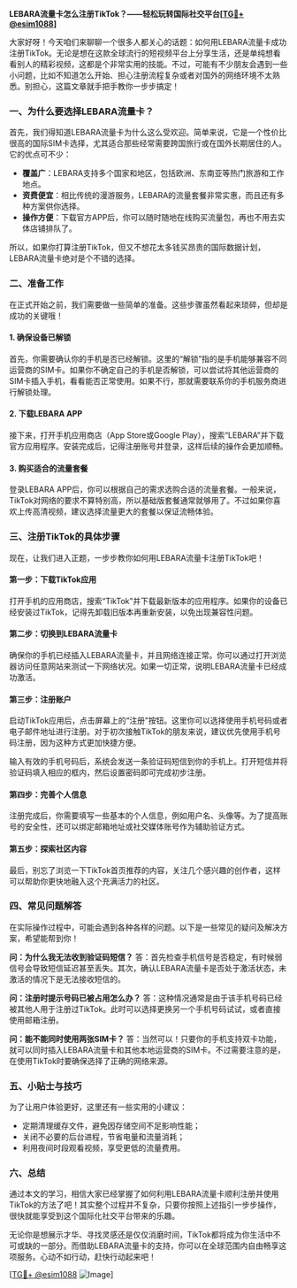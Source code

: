 **LEBARA流量卡怎么注册TikTok？——轻松玩转国际社交平台[[TG💪+ @esim1088](https://t.me/s/esim1088)]**

大家好呀！今天咱们来聊聊一个很多人都关心的话题：如何用LEBARA流量卡成功注册TikTok。无论是想在这款全球流行的短视频平台上分享生活，还是单纯想看看别人的精彩视频，这都是个非常实用的技能。不过，可能有不少朋友会遇到一些小问题，比如不知道怎么开始、担心注册流程复杂或者对国外的网络环境不太熟悉。别担心，这篇文章就手把手教你一步步搞定！

### 一、为什么要选择LEBARA流量卡？

首先，我们得知道LEBARA流量卡为什么这么受欢迎。简单来说，它是一个性价比很高的国际SIM卡选择，尤其适合那些经常需要跨国旅行或在国外长期居住的人。它的优点可不少：

- **覆盖广**：LEBARA支持多个国家和地区，包括欧洲、东南亚等热门旅游和工作地点。
- **资费便宜**：相比传统的漫游服务，LEBARA的流量套餐非常实惠，而且还有多种方案供你选择。
- **操作方便**：下载官方APP后，你可以随时随地在线购买流量包，再也不用去实体店铺排队了。

所以，如果你打算注册TikTok，但又不想花太多钱买昂贵的国际数据计划，LEBARA流量卡绝对是个不错的选择。

### 二、准备工作

在正式开始之前，我们需要做一些简单的准备。这些步骤虽然看起来琐碎，但却是成功的关键哦！

#### 1. 确保设备已解锁
首先，你需要确认你的手机是否已经解锁。这里的“解锁”指的是手机能够兼容不同运营商的SIM卡。如果你不确定自己的手机是否解锁，可以尝试将其他运营商的SIM卡插入手机，看看能否正常使用。如果不行，那就需要联系你的手机服务商进行解锁处理。

#### 2. 下载LEBARA APP
接下来，打开手机应用商店（App Store或Google Play），搜索“LEBARA”并下载官方应用程序。安装完成后，记得注册账号并登录，这样后续的操作会更加顺畅。

#### 3. 购买适合的流量套餐
登录LEBARA APP后，你可以根据自己的需求选购合适的流量套餐。一般来说，TikTok对网络的要求不算特别高，所以基础版套餐通常就够用了。不过如果你喜欢上传高清视频，建议选择流量更大的套餐以保证流畅体验。

### 三、注册TikTok的具体步骤

现在，让我们进入正题，一步步教你如何用LEBARA流量卡注册TikTok吧！

#### 第一步：下载TikTok应用
打开手机的应用商店，搜索“TikTok”并下载最新版本的应用程序。如果你的设备已经安装过TikTok，记得先卸载旧版本再重新安装，以免出现兼容性问题。

#### 第二步：切换到LEBARA流量卡
确保你的手机已经插入LEBARA流量卡，并且网络连接正常。你可以通过打开浏览器访问任意网站来测试一下网络状况。如果一切正常，说明LEBARA流量卡已经成功激活。

#### 第三步：注册账户
启动TikTok应用后，点击屏幕上的“注册”按钮。这里你可以选择使用手机号码或者电子邮件地址进行注册。对于初次接触TikTok的朋友来说，建议优先使用手机号码注册，因为这种方式更加快捷方便。

输入有效的手机号码后，系统会发送一条验证码短信到你的手机上。打开短信并将验证码填入相应的框内，然后设置密码即可完成初步注册。

#### 第四步：完善个人信息
注册完成后，你需要填写一些基本的个人信息，例如用户名、头像等。为了提高账号的安全性，还可以绑定邮箱地址或社交媒体账号作为辅助验证方式。

#### 第五步：探索社区内容
最后，别忘了浏览一下TikTok首页推荐的内容，关注几个感兴趣的创作者，这样可以帮助你更快地融入这个充满活力的社区。

### 四、常见问题解答

在实际操作过程中，可能会遇到各种各样的问题。以下是一些常见的疑问及解决方案，希望能帮到你！

**问：为什么我无法收到验证码短信？**
答：首先检查手机信号是否稳定，有时候弱信号会导致短信延迟甚至丢失。其次，确认LEBARA流量卡是否处于激活状态，未激活的情况下是无法接收短信的。

**问：注册时提示号码已被占用怎么办？**
答：这种情况通常是由于该手机号码已经被其他人用于注册过TikTok。此时可以选择更换另一个手机号码试试，或者直接使用邮箱注册。

**问：能不能同时使用两张SIM卡？**
答：当然可以！只要你的手机支持双卡功能，就可以同时插入LEBARA流量卡和其他本地运营商的SIM卡。不过需要注意的是，在使用TikTok时要确保选择了正确的网络来源。

### 五、小贴士与技巧

为了让用户体验更好，这里还有一些实用的小建议：

- 定期清理缓存文件，避免因存储空间不足影响性能；
- 关闭不必要的后台进程，节省电量和流量消耗；
- 利用夜间时段观看视频，享受更低的流量费用。

### 六、总结

通过本文的学习，相信大家已经掌握了如何利用LEBARA流量卡顺利注册并使用TikTok的方法了吧！其实整个过程并不复杂，只要你按照上述指引一步步操作，很快就能享受到这个国际化社交平台带来的乐趣。

无论你是想展示才华、寻找灵感还是仅仅消磨时间，TikTok都将成为你生活中不可或缺的一部分。而借助LEBARA流量卡的支持，你可以在全球范围内自由畅享这项服务。心动不如行动，赶快行动起来吧！

[[TG💪+ @esim1088](https://t.me/s/esim1088) ![Image](https://i.postimg.cc/4NQfJmqS/Snipaste-2025-05-13-00-14-12.png)]